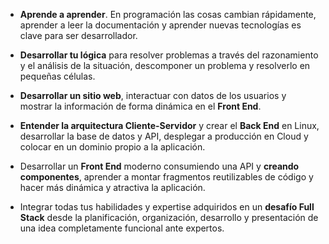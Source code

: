 - **Aprende a aprender**. En programación las cosas cambian rápidamente, aprender a leer la documentación y aprender nuevas tecnologías es clave para ser desarrollador.

- **Desarrollar tu lógica** para resolver problemas a través del razonamiento y el análisis de la situación, descomponer un problema y resolverlo en pequeñas células.

- **Desarrollar un sitio web**, interactuar con datos de los usuarios y mostrar la información de forma dinámica en el **Front End**.

- **Entender la arquitectura Cliente-Servidor** y crear el **Back End** en Linux, desarrollar la base de datos y API, desplegar a producción en Cloud y colocar en un dominio propio a la aplicación.

- Desarrollar un **Front End** moderno consumiendo una API y **creando componentes**, aprender a montar fragmentos reutilizables de código y hacer más dinámica y atractiva la aplicación.

- Integrar todas tus habilidades y expertise adquiridos en un **desafío Full Stack** desde la planificación, organización, desarrollo y presentación de una idea completamente funcional ante expertos.